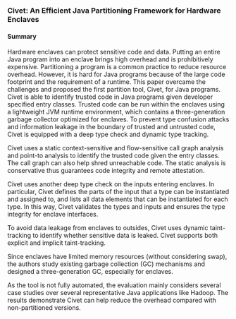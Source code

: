 ### Civet: An Efficient Java Partitioning Framework for Hardware Enclaves

#### Summary
Hardware enclaves can protect sensitive code and data.
Putting an entire Java program into an enclave brings high overhead and is prohibitively expensive.
Partitioning a program is a common practice to reduce resource overhead.
However, it is hard for Java programs because of the large code footprint and the requirement of a runtime.
This paper overcame the challenges and proposed the first partition tool, Civet, for Java programs.
Civet is able to identify trusted code in Java programs given developer specified entry classes.
Trusted code can be run within the enclaves using a lightweight JVM runtime environment, which contains a three-generation garbage collector optimized for enclaves.
To prevent type confusion attacks and information leakage in the boundary of trusted and untrusted code, Civet is equipped with a deep type check and dynamic type tracking.


Civet uses a static context-sensitive and flow-sensitive call graph analysis and point-to analysis to identify the trusted code given the entry classes. The call graph can also help shred unreachable code. The static analysis is conservative thus guarantees code integrity and remote attestation.

Civet uses another deep type check on the inputs entering enclaves. In particular, Civet defines the parts of the input that a type can be instantiated and assigned to, and lists all data elements that can be instantiated for each type. In this way, Civet validates the types and inputs and ensures the type integrity for enclave interfaces.

To avoid data leakage from enclaves to outsides, Civet uses dynamic taint-tracking to identify whether sensitive data is leaked. Civet supports both explicit and implicit taint-tracking.

Since enclaves have limited memory resources (without considering swap), the authors study existing garbage collection (GC) mechanisms and designed a three-generation GC, especially for enclaves.

As the tool is not fully automated, the evaluation mainly considers several case studies over several representative Java applications like Hadoop.
The results demonstrate Civet can help reduce the overhead compared with non-partitioned versions.
